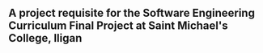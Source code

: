 ## A project requisite for the Software Engineering Curriculum Final Project at Saint Michael's College, Iligan

